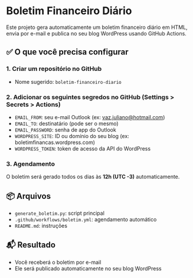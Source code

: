 # Boletim Financeiro Diário

Este projeto gera automaticamente um boletim financeiro diário em HTML, envia por e-mail e publica no seu blog WordPress usando GitHub Actions.

## ✅ O que você precisa configurar

### 1. Criar um repositório no GitHub

- Nome sugerido: `boletim-financeiro-diario`

### 2. Adicionar os seguintes segredos no GitHub (Settings > Secrets > Actions)

- `EMAIL_FROM`: seu e-mail Outlook (ex: vaz.juliano@hotmail.com)
- `EMAIL_TO`: destinatário (pode ser o mesmo)
- `EMAIL_PASSWORD`: senha de app do Outlook
- `WORDPRESS_SITE`: ID ou domínio do seu blog (ex: boletimfinancas.wordpress.com)
- `WORDPRESS_TOKEN`: token de acesso da API do WordPress

### 3. Agendamento

O boletim será gerado todos os dias às **12h (UTC -3)** automaticamente.

## 📦 Arquivos

- `generate_boletim.py`: script principal
- `.github/workflows/boletim.yml`: agendamento automático
- `README.md`: instruções

## 📬 Resultado

- Você receberá o boletim por e-mail
- Ele será publicado automaticamente no seu blog WordPress

